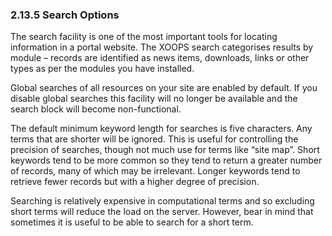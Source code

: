 ### 2.13.5	Search Options

The search facility is one of the most important tools for locating information in a portal website. The XOOPS search categorises results by module – records are identified as news items, downloads, links or other types as per the modules you have installed. 

Global searches of all resources on your site are enabled by default. If you disable global searches this facility will no longer be available and the search block will become non-functional.

The default minimum keyword length for searches is five characters. Any terms that are shorter will be ignored. This is useful for controlling the precision of searches, though not much use for terms like “site map”. Short keywords tend to be more common so they tend to return a greater number of records, many of which may be irrelevant. Longer keywords tend to retrieve fewer records but with a higher degree of precision.

Searching is relatively expensive in computational terms and so excluding short terms will reduce the load on the server. However, bear in mind that sometimes it is useful to be able to search for a short term.
